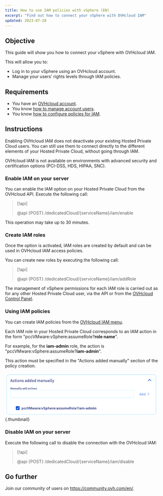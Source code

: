 ```yaml
---
title: How to use IAM policies with vSphere (EN)
excerpt: "Find out how to connect your vSphere with OVHcloud IAM"
updated: 2023-07-28
---
```




## Objective

This guide will show you how to connect your vSphere with OVHcloud IAM.

This will allow you to:

- Log in to your vSphere using an OVHcloud account.
- Manage your users' rights levels through IAM policies.

## Requirements

- You have an [OVHcloud account](/pages/account_and_service_management/account_information/ovhcloud-account-creation).
- You know [how to manage account users](/pages/account_and_service_management/account_information/ovhcloud-users-management).
- You know [how to configure policies for IAM](/pages/account_and_service_management/account_information/iam-policy-ui).

## Instructions

Enabling OVHcloud IAM does not deactivate your existing Hosted Private Cloud users. You can still use them to connect directly to the different elements of your Hosted Private Cloud, without going through IAM.

OVHcloud IAM is not available on environments with advanced security and certification options (PCI-DSS, HDS, HIPAA, SNC).

### Enable IAM on your server

You can enable the IAM option on your Hosted Private Cloud from the OVHcloud API. Execute the following call:

> [!api]
>
> @api {POST} /dedicatedCloud/{serviceName}/iam/enable
>

This operation may take up to 30 minutes.

### Create IAM roles

Once the option is activated, IAM roles are created by default and can be used in OVHcloud IAM access policies.

You can create new roles by executing the following call: 

> [!api]
>
> @api {POST} /dedicatedCloud/{serviceName}/iam/addRole
>

The management of vSphere permissions for each IAM role is carried out as for any other Hosted Private Cloud user, via the API or from the [OVHcloud Control Panel](/pages/hosted_private_cloud/hosted_private_cloud_powered_by_vmware/change_users_rights).

### Using IAM policies

You can create IAM policies from the [OVHcloud IAM menu](/pages/account_and_service_management/account_information/iam-policy-ui). 

Each IAM role in your Hosted Private Cloud corresponds to an IAM action in the form "pccVMware:vSphere:assumeRole?**role name**".

For example, for the **iam-admin** role, the action is "pccVMware:vSphere:assumeRole?**iam-admin**".

This action must be specified in the "Actions added manually" section of the policy creation.

![IAM Policies](images/action_on_policy.png){.thumbnail}

### Disable IAM on your server

Execute the following call to disable the connection with the OVHcloud IAM:

> [!api]
>
> @api {POST} /dedicatedCloud/{serviceName}/iam/disable
>

## Go further

Join our community of users on <https://community.ovh.com/en/>.